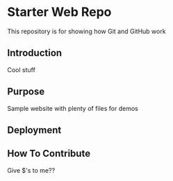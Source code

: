 # Starter Web Repo

This repository is for showing how Git and GitHub work

## Introduction
Cool stuff

## Purpose

Sample website with plenty of files for demos


## Deployment


## How To Contribute
 Give $'s to me??
